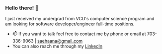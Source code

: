 ### Hello there! 👋
I just received my undergrad from VCU's computer science program and am looking for software developer/engineer full-time positions.

- 📫 If you want to talk feel free to contact me by phone or email at 703-336-9063 | saehaana@gmail.com
- You can also reach me through my [LinkedIn](https://www.linkedin.com/in/saehaana/)  
<!--
**saehaana/saehaana** is a ✨ _special_ ✨ repository because its `README.md` (this file) appears on your GitHub profile.

Here are some ideas to get you started:

- 🔭 I’m currently working on automating my computer science department's override system and am building a personal website from scratch 
- 🌱 I’m currently learning ...
- 👯 I’m looking to collaborate on ...
- 🤔 I’m looking for help with ...
- 💬 Ask me about ...
- 📫 How to reach me: ...
- 😄 Pronouns: ...
- ⚡ Fun fact: ...
-->

